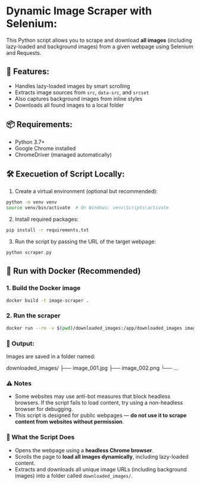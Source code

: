 # Dynamic Image Scraper with Selenium:

This Python script allows you to scrape and download **all images** (including lazy-loaded and background images) from a given webpage using Selenium and Requests.

## 🚀 Features: 

- Handles lazy-loaded images by smart scrolling
- Extracts image sources from `src`, `data-src`, and `srcset`
- Also captures background images from inline styles
- Downloads all found images to a local folder

## 📦 Requirements: 

- Python 3.7+
- Google Chrome installed
- ChromeDriver (managed automatically)

## 🛠 Execuetion of Script Locally:

1. Create a virtual environment (optional but recommended):

```bash
python -m venv venv
source venv/bin/activate  # On Windows: venv\Scripts\activate

```
2. Install required packages:

```bash
pip install -r requirements.txt

```
3. Run the script by passing the URL of the target webpage:

```bash
python scraper.py

```


## 🐳 Run with Docker (Recommended)

### 1. Build the Docker image

```bash
docker build -t image-scraper .
```

### 2. Run the scraper

```bash
docker run --rm -v $(pwd)/downloaded_images:/app/downloaded_images image-scraper
```


### 📁 Output:
Images are saved in a folder named:

downloaded_images/
├── image_001.jpg
├── image_002.png
└── ...

### ⚠️ Notes

- Some websites may use anti-bot measures that block headless browsers. If the script fails to load content, try using a non-headless browser for debugging.
- This script is designed for public webpages — **do not use it to scrape content from websites without permission**.

### 🧭 What the Script Does

- Opens the webpage using a **headless Chrome browser**.
- Scrolls the page to **load all images dynamically**, including lazy-loaded content.
- Extracts and downloads all unique image URLs (including background images) into a folder called `downloaded_images/`.
